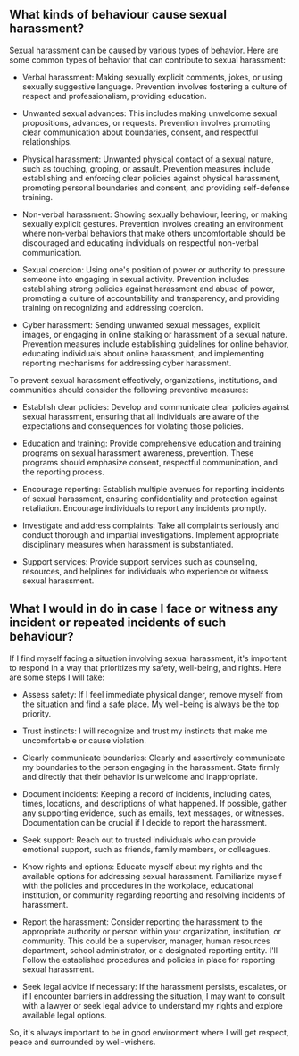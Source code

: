 ## What kinds of behaviour cause sexual harassment?

Sexual harassment can be caused by various types of behavior. Here are some common types of behavior that can contribute to sexual harassment:

- Verbal harassment: Making sexually explicit comments, jokes, or using sexually suggestive language. Prevention involves fostering a culture of respect and professionalism, providing education.

- Unwanted sexual advances: This includes making unwelcome sexual propositions, advances, or requests. Prevention involves promoting clear communication about boundaries, consent, and respectful relationships.

- Physical harassment: Unwanted physical contact of a sexual nature, such as touching, groping, or assault. Prevention measures include establishing and enforcing clear policies against physical harassment, promoting personal boundaries and consent, and providing self-defense training.

- Non-verbal harassment: Showing sexually behaviour, leering, or making sexually explicit gestures. Prevention involves creating an environment where non-verbal behaviors that make others uncomfortable should be discouraged and educating individuals on respectful non-verbal communication.

- Sexual coercion: Using one's position of power or authority to pressure someone into engaging in sexual activity. Prevention includes establishing strong policies against harassment and abuse of power, promoting a culture of accountability and transparency, and providing training on recognizing and addressing coercion.

- Cyber harassment: Sending unwanted sexual messages, explicit images, or engaging in online stalking or harassment of a sexual nature. Prevention measures include establishing guidelines for online behavior, educating individuals about online harassment, and implementing reporting mechanisms for addressing cyber harassment.

To prevent sexual harassment effectively, organizations, institutions, and communities should consider the following preventive measures:

- Establish clear policies: Develop and communicate clear policies against sexual harassment, ensuring that all individuals are aware of the expectations and consequences for violating those policies.

- Education and training: Provide comprehensive education and training programs on sexual harassment awareness, prevention. These programs should emphasize consent, respectful communication, and the reporting process.

- Encourage reporting: Establish multiple avenues for reporting incidents of sexual harassment, ensuring confidentiality and protection against retaliation. Encourage individuals to report any incidents promptly.

- Investigate and address complaints: Take all complaints seriously and conduct thorough and impartial investigations. Implement appropriate disciplinary measures when harassment is substantiated.

- Support services: Provide support services such as counseling, resources, and helplines for individuals who experience or witness sexual harassment.

## What I would in do in case I face or witness any incident or repeated incidents of such behaviour?

If I find myself facing a situation involving sexual harassment, it's important to respond in a way that prioritizes my safety, well-being, and rights. Here are some steps I will take:

- Assess safety: If I feel immediate physical danger, remove myself from the situation and find a safe place. My well-being is always be the top priority.

- Trust instincts: I will recognize and trust my instincts that make me uncomfortable or cause violation.

- Clearly communicate boundaries: Clearly and assertively communicate my boundaries to the person engaging in the harassment. State firmly and directly that their behavior is unwelcome and inappropriate.

- Document incidents: Keeping a record of incidents, including dates, times, locations, and descriptions of what happened. If possible, gather any supporting evidence, such as emails, text messages, or witnesses. Documentation can be crucial if I decide to report the harassment.

- Seek support: Reach out to trusted individuals who can provide emotional support, such as friends, family members, or colleagues.

- Know rights and options: Educate myself about my rights and the available options for addressing sexual harassment. Familiarize myself with the policies and procedures in the workplace, educational institution, or community regarding reporting and resolving incidents of harassment.

- Report the harassment: Consider reporting the harassment to the appropriate authority or person within your organization, institution, or community. This could be a supervisor, manager, human resources department, school administrator, or a designated reporting entity. I'll Follow the established procedures and policies in place for reporting sexual harassment.

- Seek legal advice if necessary: If the harassment persists, escalates, or if I encounter barriers in addressing the situation, I may want to consult with a lawyer or seek legal advice to understand my rights and explore available legal options.

So, it's always important to be in good environment where I will get respect, peace and surrounded by well-wishers.
